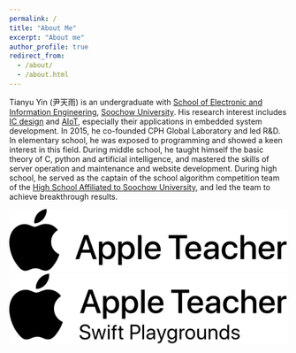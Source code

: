 ```yaml
---
permalink: /
title: "About Me"
excerpt: "About me"
author_profile: true
redirect_from: 
  - /about/
  - /about.html
---
```


Tianyu Yin (尹天雨) is an undergraduate with [School of Electronic and Information Engineering](http://dzxx.suda.edu.cn/), [Soochow University](https://www.suda.edu.cn/). His research interest includes [IC design](https://en.wikipedia.org/wiki/Integrated_circuit_design#:~:text=Integrated%20circuit%20design%2C%20or%20IC,design%20integrated%20circuits%2C%20or%20ICs.) and [AIoT](https://en.wikipedia.org/wiki/Artificial_intelligence_of_things), especially their applications in embedded system development. In 2015, he co-founded CPH Global Laboratory and led R&D. In elementary school, he was exposed to programming and showed a keen interest in this field. During middle school, he taught himself the basic theory of C, python and artificial intelligence, and mastered the skills of server operation and maintenance and website development. During high school, he served as the captain of the school algorithm competition team of the [High School Affiliated to Soochow University](https://szsdfz.sipedu.org/), and led the team to achieve breakthrough results.

![Apple Teacher](/images/AppleTeacher_black.svg) ![Apple Teacher Swift](/images/AppleTeacherSwiftPlaygrounds_black.svg) 
